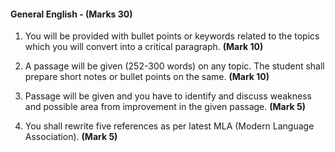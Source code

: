 #### General English - (Marks 30)

1. You will be provided with bullet points or keywords related to the topics which you will convert into a critical paragraph. **(Mark 10)**

2. A passage will be given (252-300 words) on any topic. The student shall prepare short notes or bullet points on the same. **(Mark 10)**

3. Passage will be given and you have to identify and discuss weakness and possible area from improvement in the given passage. **(Mark 5)**

4. You shall rewrite five references as per latest MLA (Modern Language Association). **(Mark 5)**
